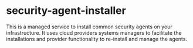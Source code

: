 # security-agent-installer
This is a managed service to install common security agents on your infrastructure.  It uses cloud providers systems managers to facilitate the installations and provider functionality to re-install and manage the agents.

